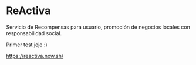 # ReActiva
Servicio de Recompensas para usuario, promoción de negocios locales con responsabilidad social.

Primer test jeje :)

https://reactiva.now.sh/
